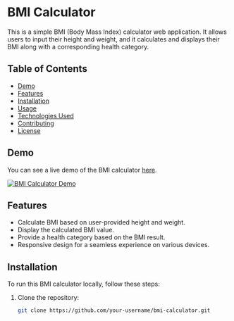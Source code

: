 # BMI Calculator

This is a simple BMI (Body Mass Index) calculator web application. It allows users to input their height and weight, and it calculates and displays their BMI along with a corresponding health category.

## Table of Contents

- [Demo](#demo)
- [Features](#features)
- [Installation](#installation)
- [Usage](#usage)
- [Technologies Used](#technologies-used)
- [Contributing](#contributing)
- [License](#license)

## Demo

You can see a live demo of the BMI calculator [here](#).

[![BMI Calculator Demo](demo-screenshot.png)](#)

## Features

- Calculate BMI based on user-provided height and weight.
- Display the calculated BMI value.
- Provide a health category based on the BMI result.
- Responsive design for a seamless experience on various devices.

## Installation

To run this BMI calculator locally, follow these steps:

1. Clone the repository:

   ```bash
   git clone https://github.com/your-username/bmi-calculator.git
